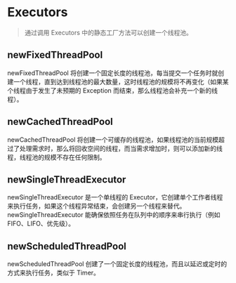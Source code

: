 # Executors

> 通过调用 Executors 中的静态工厂方法可以创建一个线程池。

## newFixedThreadPool

newFixedThreadPool 将创建一个固定长度的线程池，每当提交一个任务时就创建一个线程，直到达到线程池的最大数量，这时线程池的规模将不再变化（如果某个线程由于发生了未预期的 Exception 而结束，那么线程池会补充一个新的线程）。

## newCachedThreadPool

newCachedThreadPool 将创建一个可缓存的线程池，如果线程池的当前规模超过了处理需求时，那么将回收空间的线程，而当需求增加时，则可以添加新的线程，线程池的规模不存在任何限制。

## newSingleThreadExecutor

newSingleThreadExecutor 是一个单线程的 Executor，它创建单个工作者线程来执行任务，如果这个线程异常结束，会创建另一个线程来替代。newSingleThreadExecutor 能确保依照任务在队列中的顺序来串行执行（例如 FIFO、LIFO、优先级）。

## newScheduledThreadPool

newScheduledThreadPool 创建了一个固定长度的线程池，而且以延迟或定时的方式来执行任务，类似于 Timer。



